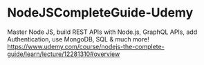 # NodeJSCompleteGuide-Udemy
Master Node JS, build REST APIs with Node.js, GraphQL APIs, add Authentication, use MongoDB, SQL &amp; much more!  
https://www.udemy.com/course/nodejs-the-complete-guide/learn/lecture/12281310#overview

